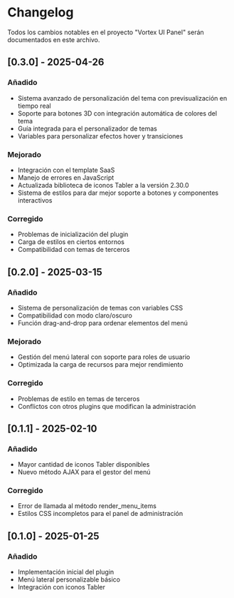 # Changelog

Todos los cambios notables en el proyecto "Vortex UI Panel" serán documentados en este archivo.

## [0.3.0] - 2025-04-26

### Añadido
- Sistema avanzado de personalización del tema con previsualización en tiempo real
- Soporte para botones 3D con integración automática de colores del tema
- Guía integrada para el personalizador de temas
- Variables para personalizar efectos hover y transiciones

### Mejorado
- Integración con el template SaaS
- Manejo de errores en JavaScript
- Actualizada biblioteca de iconos Tabler a la versión 2.30.0
- Sistema de estilos para dar mejor soporte a botones y componentes interactivos

### Corregido
- Problemas de inicialización del plugin
- Carga de estilos en ciertos entornos
- Compatibilidad con temas de terceros

## [0.2.0] - 2025-03-15

### Añadido
- Sistema de personalización de temas con variables CSS
- Compatibilidad con modo claro/oscuro
- Función drag-and-drop para ordenar elementos del menú

### Mejorado
- Gestión del menú lateral con soporte para roles de usuario
- Optimizada la carga de recursos para mejor rendimiento

### Corregido
- Problemas de estilo en temas de terceros
- Conflictos con otros plugins que modifican la administración

## [0.1.1] - 2025-02-10

### Añadido
- Mayor cantidad de iconos Tabler disponibles
- Nuevo método AJAX para el gestor del menú

### Corregido
- Error de llamada al método render_menu_items
- Estilos CSS incompletos para el panel de administración

## [0.1.0] - 2025-01-25

### Añadido
- Implementación inicial del plugin
- Menú lateral personalizable básico
- Integración con iconos Tabler
